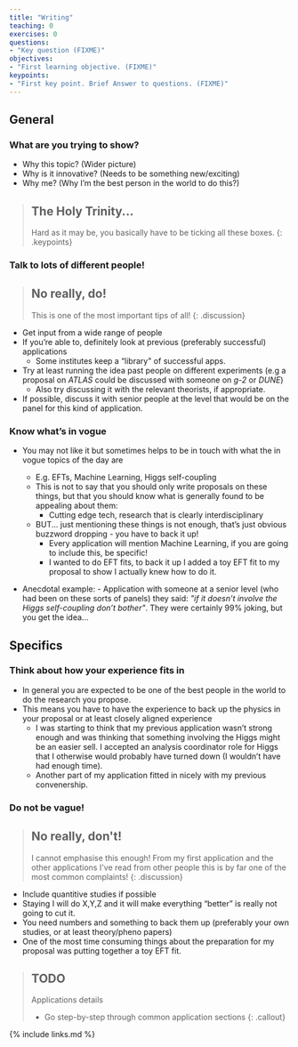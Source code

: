 ```yaml
---
title: "Writing"
teaching: 0
exercises: 0
questions:
- "Key question (FIXME)"
objectives:
- "First learning objective. (FIXME)"
keypoints:
- "First key point. Brief Answer to questions. (FIXME)"
---
```


## General

### What are you trying to show?
- Why this topic? (Wider picture)
- Why is it innovative? (Needs to be something new/exciting)
- Why me? (Why I’m the best person in the world to do this?)

> ## The Holy Trinity...
>
> Hard as it may be, you basically have to be ticking all these boxes.
{: .keypoints}


### Talk to lots of different people!

> ## No really, do!
>
> This is one of the most important tips of all!
{: .discussion}


- Get input from a wide range of people
- If you’re able to, definitely look at previous (preferably successful) applications
    - Some institutes keep a “library" of successful apps.
- Try at least running the idea past people on different experiments (e.g a proposal on *ATLAS* could be discussed with someone on *g-2* or *DUNE*)
    - Also try discussing it with the relevant theorists, if appropriate.
- If possible, discuss it with senior people at the level that would be on the panel for this kind of application.


### Know what’s in vogue
- You may not like it but sometimes helps to be in touch with what the in vogue topics of the day are
	- E.g. EFTs, Machine Learning, Higgs self-coupling
	- This is not to say that you should only write proposals on these things, but that you should know what is generally found to be appealing about them:
		- Cutting edge tech, research that is clearly interdisciplinary 
	- BUT... just mentioning these things is not enough, that’s just obvious buzzword dropping - you have to back it up!
	  	- Every application will mention Machine Learning, if you are going to include this, be specific!
		- I wanted to do EFT fits, to back it up I added a toy EFT fit to my proposal to show I actually knew how to do it.

- Anecdotal example:
        - Application with someone at a senior level (who had been on these sorts of panels) they said: *"if it doesn’t involve the Higgs self-coupling don’t bother"*. They were certainly 99% joking, but you get the idea...

## Specifics

### Think about how your experience fits in
- In general you are expected to be one of the best people in the world to do the research you propose.
- This means you have to have the experience to back up the physics in your proposal or at least closely aligned experience
	- I was starting to think that my previous application wasn’t strong enough and was thinking that something involving the Higgs might be an easier sell. I accepted an analysis coordinator role for Higgs that I otherwise would probably have turned down (I wouldn’t have had enough time).
	- Another part of my application fitted in nicely with my previous convenership.


### Do not be vague!

> ## No really, don't!
>
> I cannot emphasise this enough! From my first application and the other applications I've read from other people this is by far one of the most common complaints!
{: .discussion}

- Include quantitive studies if possible
- Staying I will do X,Y,Z and it will make everything “better” is really not going to cut it.
- You need numbers and something to back them up (preferably your own studies, or at least theory/pheno papers)
- One of the most time consuming things about the preparation for my proposal was putting together a toy EFT fit.


> ## TODO
>Applications details
>- Go step-by-step through common application sections
{: .callout}





{% include links.md %}


